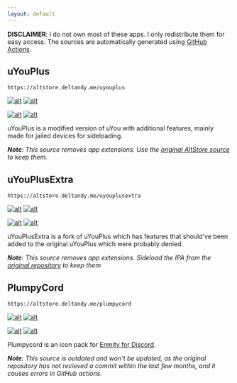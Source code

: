 ```yaml
---
layout: default
---
```


**DISCLAIMER**: I do not own most of these apps. I only redistribute them for easy access. The sources are automatically generated using [GitHub Actions](https://github.com/features/actions).

## uYouPlus
```
https://altstore.deltandy.me/uyouplus
```

[![alt](https://img.shields.io/badge/Open%20in-AltStore-brightgreen)](altstore://source?url=https://altstore.deltandy.me/uyouplus)
[![alt](https://img.shields.io/badge/Open%20in-SideStore-%23aa24bf)](sidestore://source?url=https://altstore.deltandy.me/uyouplus)

[![alt](https://img.shields.io/badge/-Browse%20Source-3b878d)](https://altsource.by.lao.sb/browse/?source=https%3A%2F%2Faltstore.deltandy.me%2Fuyouplus%2F)
[![alt](https://img.shields.io/badge/-Open%20GitHub-grey?logo=GitHub)](https://github.com/qnblackcat/uYouPlus/)

uYouPlus is a modified version of uYou with additional features, mainly made for jailed devices for sideloading.

***Note**: This source removes app extensions. Use the [original AltStore source](https://qnblackcat.github.io/AltStore/) to keep them.*



## uYouPlusExtra
```
https://altstore.deltandy.me/uyouplusextra
```

[![alt](https://img.shields.io/badge/Open%20in-AltStore-brightgreen)](altstore://source?url=https://altstore.deltandy.me/uyouplusextra)
[![alt](https://img.shields.io/badge/Open%20in-SideStore-%23aa24bf)](sidestore://source?url=https://altstore.deltandy.me/uyouplusextra)

[![alt](https://img.shields.io/badge/-Browse%20Source-3b878d)](https://altsource.by.lao.sb/browse/?source=https%3A%2F%2Faltstore.deltandy.me%2Fuyouplusextra%2F)
[![alt](https://img.shields.io/badge/-Open%20GitHub-grey?logo=GitHub)](https://github.com/arichorn/uYouPlusExtra/)

uYouPlusExtra is a fork of uYouPlus which has features that should've been added to the original uYouPlus which were probably denied.

***Note**: This source removes app extensions. Sideload the IPA from the [original repository](https://github.com/arichorn/uYouPlusExtra/) to keep them*


## PlumpyCord
```
https://altstore.deltandy.me/plumpycord
```

[![alt](https://img.shields.io/badge/Open%20in-AltStore-brightgreen)](altstore://source?url=https://altstore.deltandy.me/plumpycord)
[![alt](https://img.shields.io/badge/Open%20in-SideStore-%23aa24bf)](sidestore://source?url=https://altstore.deltandy.me/plumpycord)

[![alt](https://img.shields.io/badge/-Browse%20Source-3b878d)](https://altsource.by.lao.sb/browse/?source=https%3A%2F%2Faltstore.deltandy.me%2Fplumpycord%2F)
[![alt](https://img.shields.io/badge/-Open%20GitHub-grey?logo=GitHub)](https://github.com/devicarus/enmity-custom-icons/)

Plumpycord is an icon pack for [Enmity for Discord](https://enmity.app/).

***Note**: This source is outdated and won't be updated, as the original repository has not recieved a commit within the last few months, and it causes errors in GitHub actions.*